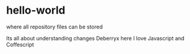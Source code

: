 # hello-world
where all repository files can be stored

Its all about understanding changes
Deberryx here I love Javascript and Coffescript
